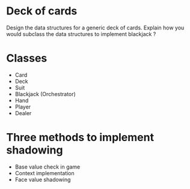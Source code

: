 # Deck of cards
Design the data structures for a generic deck of cards. 
Explain how you would subclass the data structures to implement blackjack ?

# Classes
- Card
- Deck
- Suit
- Blackjack (Orchestrator)
- Hand
- Player
- Dealer 

# Three methods to implement shadowing
- Base value check in game
- Context implementation
- Face value shadowing
